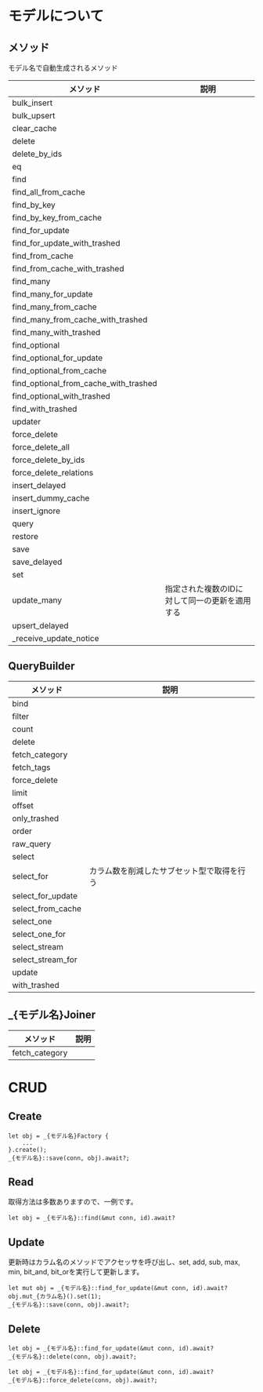 # モデルについて

## メソッド

モデル名で自動生成されるメソッド

|メソッド|説明|
|---|---|
|bulk_insert||
|bulk_upsert||
|clear_cache||
|delete||
|delete_by_ids||
|eq||
|find||
|find_all_from_cache||
|find_by_key||
|find_by_key_from_cache||
|find_for_update||
|find_for_update_with_trashed||
|find_from_cache||
|find_from_cache_with_trashed||
|find_many||
|find_many_for_update||
|find_many_from_cache||
|find_many_from_cache_with_trashed||
|find_many_with_trashed||
|find_optional||
|find_optional_for_update||
|find_optional_from_cache||
|find_optional_from_cache_with_trashed||
|find_optional_with_trashed||
|find_with_trashed||
|updater||
|force_delete||
|force_delete_all||
|force_delete_by_ids||
|force_delete_relations||
|insert_delayed||
|insert_dummy_cache||
|insert_ignore||
|query||
|restore||
|save||
|save_delayed||
|set||
|update_many|指定された複数のIDに対して同一の更新を適用する|
|upsert_delayed||
|_receive_update_notice||

## QueryBuilder

|メソッド|説明|
|---|---|
|bind||
|filter||
|count||
|delete||
|fetch_category||
|fetch_tags||
|force_delete||
|limit||
|offset||
|only_trashed||
|order||
|raw_query||
|select||
|select_for|カラム数を削減したサブセット型で取得を行う|
|select_for_update||
|select_from_cache||
|select_one||
|select_one_for||
|select_stream||
|select_stream_for||
|update||
|with_trashed||

## _{モデル名}Joiner

|メソッド|説明|
|---|---|
|fetch_category||

# CRUD
## Create
```
let obj = _{モデル名}Factory {
    ...
}.create();
_{モデル名}::save(conn, obj).await?;
```

## Read
取得方法は多数ありますので、一例です。
```
let obj = _{モデル名}::find(&mut conn, id).await?
```

## Update
更新時はカラム名のメソッドでアクセッサを呼び出し、set, add, sub, max, min, bit_and, bit_orを実行して更新します。

```
let mut obj = _{モデル名}::find_for_update(&mut conn, id).await?
obj.mut_{カラム名}().set(1);
_{モデル名}::save(conn, obj).await?;
```

## Delete

```
let obj = _{モデル名}::find_for_update(&mut conn, id).await?
_{モデル名}::delete(conn, obj).await?;
```

```
let obj = _{モデル名}::find_for_update(&mut conn, id).await?
_{モデル名}::force_delete(conn, obj).await?;
```

